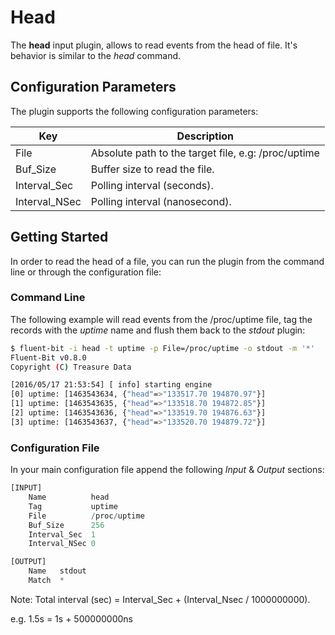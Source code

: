 # Head

The __head__ input plugin, allows to read events from the head of file. It's behavior is similar to the _head_ command.

## Configuration Parameters

The plugin supports the following configuration parameters:

| Key           | Description |
| --------------|-------------|
| File          | Absolute path to the target file, e.g: /proc/uptime |
| Buf_Size      | Buffer size to read the file. |
| Interval_Sec  | Polling interval (seconds). |
| Interval_NSec | Polling interval (nanosecond). |

## Getting Started

In order to read the head of a file, you can run the plugin from the command line or through the configuration file:

### Command Line

The following example will read events from the /proc/uptime file, tag the records with the _uptime_ name and flush them back to the _stdout_ plugin:

```bash
$ fluent-bit -i head -t uptime -p File=/proc/uptime -o stdout -m '*'
Fluent-Bit v0.8.0
Copyright (C) Treasure Data

[2016/05/17 21:53:54] [ info] starting engine
[0] uptime: [1463543634, {"head"=>"133517.70 194870.97"}]
[1] uptime: [1463543635, {"head"=>"133518.70 194872.85"}]
[2] uptime: [1463543636, {"head"=>"133519.70 194876.63"}]
[3] uptime: [1463543637, {"head"=>"133520.70 194879.72"}]
```

### Configuration File

In your main configuration file append the following _Input_ & _Output_ sections:

```python
[INPUT]
    Name          head
    Tag           uptime
    File          /proc/uptime
    Buf_Size      256
    Interval_Sec  1
    Interval_NSec 0

[OUTPUT]
    Name   stdout
    Match  *
```

Note: Total interval (sec) = Interval_Sec + (Interval_Nsec / 1000000000).

e.g. 1.5s = 1s + 500000000ns
